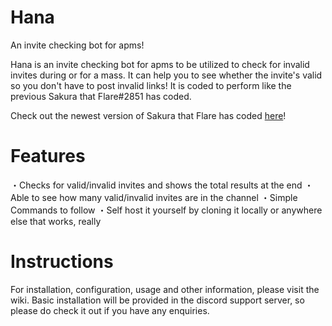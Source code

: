 # Hana
An invite checking bot for apms!

Hana is an invite checking bot for apms to be utilized to check for invalid invites during or for a mass. It can help you to see whether the invite's valid so you don't have to post invalid links! It is coded to perform like the previous Sakura that Flare#2851 has coded. 

Check out the newest version of Sakura that Flare has coded [here](https://github.com/Chiitoi/Sakura/)!

# Features
・Checks for valid/invalid invites and shows the total results at the end
・Able to see how many valid/invalid invites are in the channel
・Simple Commands to follow 
・Self host it yourself by cloning it locally or anywhere else that works, really

# Instructions
For installation, configuration, usage and other information, please visit the wiki. 
Basic installation will be provided in the discord support server, so please do check it out if you have any enquiries. 

